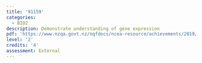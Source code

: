 ```yaml
---
title: '91159'
categories:
  - BIO2
description: Demonstrate understanding of gene expression
pdf: 'https://www.nzqa.govt.nz/nqfdocs/ncea-resource/achievements/2019/as91159.pdf'
level: '2'
credits: '4'
assessment: External
---
```


